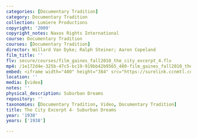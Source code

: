 ```yaml
---
categories: [Documentary Tradition]
category: Documentary Tradition
collection: Lumiere Productions
copyright: '2009'
copyright_notes: Naxos Rights International
course: Documentary Tradition
courses: [Documentary Tradition]
director: Willard Van Dyke; Ralph Steiner; Aaron Copeland
film_title: ''
flv: secure/courses/film_gaines_fall2010_the_city_excerpt_4.flv
mp4: /1e172d4e-325b-47c5-bc19-919bb42b9565_480-film_gaines_fall2010_the_city_excerpt_4.mp4
embed: <iframe width="480" height="384" src="https://surelink.ccnmtl.columbia.edu/video/?player=mp4_secure_stream&file=/1e172d4e-325b-47c5-bc19-919bb42b9565_480-film_gaines_fall2010_the_city_excerpt_4.mp4&width=480&height=360&poster=https://d369ay3g98xik5.cloudfront.net/thumbs/2016/11/17/1e172d4e-325b-47c5-bc19-919bb42b9565-00007.jpg&authtype=wind"></iframe>
location: ''
media: [video]
notes: ''
physical_description: Suburban Dreams
repository: ''
taxonomies: [Documentary Tradition, Video, Documentary Tradition]
title: The City Excerpt 4- Suburban Dreams
year: '1938'
years: ['1938']

---
```

